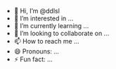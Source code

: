 - 👋 Hi, I’m @ddlsl
- 👀 I’m interested in ...
- 🌱 I’m currently learning ...
- 💞️ I’m looking to collaborate on ...
- 📫 How to reach me ...
- 😄 Pronouns: ...
- ⚡ Fun fact: ...

<!---
ddlsl/ddlsl is a ✨ special ✨ repository because its `README.md` (this file) appears on your GitHub profile.
You can click the Preview link to take a look at your changes.
--->
